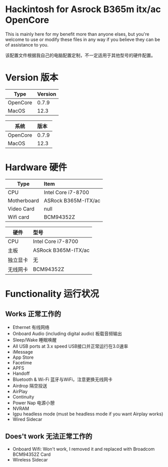 # Hackintosh for Asrock B365m itx/ac OpenCore
 This is mainly here for my benefit more than anyone elses, but you're welcome to use or modify these files in any way if you believe they can be of assistance to you.

该配置文件根据我自己的电脑配置定制，不一定适用于其他型号的硬件配置。


 # Version 版本
Type|Version
--|:--|
OpenCore|0.7.9
MacOS|12.3

系统|版本
--|:--|
OpenCore|0.7.9
MacOS|12.3


# Hardware 硬件
Type|Item
--|:--|
CPU|Intel Core i7-8700
Motherboard|ASRock B365M-ITX/ac
Video Card|null
Wifi card|BCM94352Z

硬件|型号
--|:--|
CPU|Intel Core i7-8700
主板|ASRock B365M-ITX/ac
独立显卡|无
无线网卡|BCM94352Z


# Functionality 运行状况
## Works 正常工作的
* Ethernet 有线网络
* Onboard Audio (including digital audio) 板载音频输出
* Sleep/Wake 睡眠唤醒
* All USB ports at 3.x speed USB接口并正常运行在3.0速率
* iMessage
* App Store
* Facetime
* APFS
* Handoff
* Bluetooth & Wi-Fi  蓝牙与WiFi，注意更换无线网卡
* Airdrop  隔空投送
* AirPlay
* Continuity
* Power Nap  电源小憩
* NVRAM
* Igpu headless mode (must be headless mode if you want Airplay works)
* Wired Sidecar

## Does't work 无法正常工作的
* Onboard Wifi: Won't work, I removed it and replaced with Broadcom BCM94352Z Card
* Wireless Sidecar
